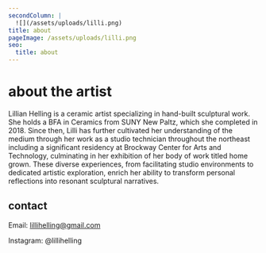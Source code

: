 ```yaml
---
secondColumn: |
  ![](/assets/uploads/lilli.png)
title: about
pageImage: /assets/uploads/lilli.png
seo:
  title: about
---
```


# about the artist

Lillian Helling is a ceramic artist specializing in hand-built sculptural work. She holds a BFA in Ceramics from SUNY New Paltz, which she completed in 2018. Since then, Lilli has further cultivated her understanding of the medium through her work as a studio technician throughout the northeast including a significant residency at Brockway Center for Arts and Technology, culminating in her exhibition of her body of work titled home grown. These diverse experiences, from facilitating studio environments to dedicated artistic exploration, enrich her ability to transform personal reflections into resonant sculptural narratives.

## contact

Email: [lillihelling@gmail.com](mailto:lillihelling@gmail.com)

Instagram: @lillihelling
